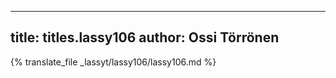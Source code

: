 
---
title: titles.lassy106
author: Ossi Törrönen
---
{% translate_file _lassyt/lassy106/lassy106.md %}